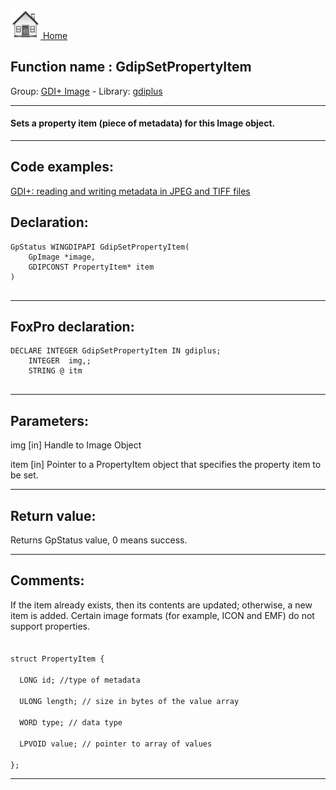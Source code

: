 [<img src="../../images/home.png"> Home ](https://github.com/VFPX/Win32API)  

## Function name : GdipSetPropertyItem
Group: [GDI+ Image](../../functions_group.md#GDIplus_Image)  -  Library: [gdiplus](../../libraries.md#gdiplus)  
***  


#### Sets a property item (piece of metadata) for this Image object.
***  


## Code examples:
[GDI+: reading and writing metadata in JPEG and TIFF files](../../samples/sample_461.md)  

## Declaration:
```foxpro  
GpStatus WINGDIPAPI GdipSetPropertyItem(
	GpImage *image,
	GDIPCONST PropertyItem* item
)
  
```  
***  


## FoxPro declaration:
```foxpro  
DECLARE INTEGER GdipSetPropertyItem IN gdiplus;
	INTEGER  img,;
	STRING @ itm
  
```  
***  


## Parameters:
img
[in] Handle to Image Object

item
[in] Pointer to a PropertyItem object that specifies the property item to be set.  
***  


## Return value:
Returns GpStatus value, 0 means success.  
***  


## Comments:
If the item already exists, then its contents are updated; otherwise, a new item is added. Certain image formats (for example, ICON and EMF) do not support properties.  
<code>  
struct PropertyItem {   
&nbsp;&nbsp;LONG id;       //type of metadata  
&nbsp;&nbsp;ULONG length;  // size in bytes of the value array  
&nbsp;&nbsp;WORD type;     // data type  
&nbsp;&nbsp;LPVOID value;  // pointer to array of values  
};</code>  
  
***  

